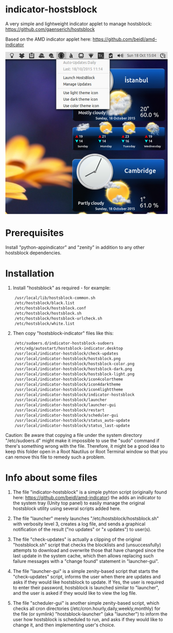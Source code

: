 indicator-hostsblock
===============

A very simple and lightweight indicator applet to manage hostsblock: https://github.com/gaenserich/hostsblock

Based on the AMD indicator applet here: https://github.com/beidl/amd-indicator

![screenshot](hostsblock-indicator-screenshot.png)

Prerequisites
===============

Install "python-appindicator" and "zenity" in addition to any other hostsblock dependencies.

Installation
===============

1. Install "hostsblock" as required - for example:
```
	/usr/local/lib/hostsblock-common.sh
	/etc/hostsblock/black.list
	/etc/hostsblock/hostsblock.conf
	/etc/hostsblock/hostsblock.sh
	/etc/hostsblock/hostsblock-urlcheck.sh
	/etc/hostsblock/white.list
```
2. Then copy "hostsblock-indicator" files like this:
```
	/etc/sudoers.d/indicator-hostsblock-sudoers
	/etc/xdg/autostart/hostsblock-indicator.desktop
	/usr/local/indicator-hostsblock/check-updates
	/usr/local/indicator-hostsblock/hostsblock.png
	/usr/local/indicator-hostsblock/hostsblock-color.png
	/usr/local/indicator-hostsblock/hostsblock-dark.png
	/usr/local/indicator-hostsblock/hostsblock-light.png
	/usr/local/indicator-hostsblock/icon4colortheme
	/usr/local/indicator-hostsblock/icon4darktheme
	/usr/local/indicator-hostsblock/icon4lighttheme
	/usr/local/indicator-hostsblock/indicator-hostsblock
	/usr/local/indicator-hostsblock/launcher
	/usr/local/indicator-hostsblock/launcher-gui
	/usr/local/indicator-hostsblock/restart
	/usr/local/indicator-hostsblock/scheduler-gui
	/usr/local/indicator-hostsblock/status_auto-update
	/usr/local/indicator-hostsblock/status_last-update
```
Caution: Be aware that copying a file under the system directory "/etc/sudoers.d" might make it impossible to use the "sudo" command if there's something wrong with the file. Therefore, it might be a good idea to keep this folder open in a Root Nautilus or Root Terminal window so that you can remove this file to remedy such a problem.

Info about some files
=====================

1. The file "indicator-hostsblock" is a simple pyhton script (originally found here: https://github.com/beidl/amd-indicator) the adds an indicator to the system tray (Unity top panel) to easily manage the original hostsblock utility using several scripts added here. 

2. The file "launcher" merely launches "/etc/hostsblock/hostsblock.sh" with verbosity level 3, creates a log file, and sends a graphical notification of the result ("no updates" or "x updates") to user(s).

3. The file "check-updates" is actually a clipping of the original "hostsblock.sh" script that checks the blocklists and (unsuccessfully) attempts to download and overwrite those that have changed since the last update in the system cache, which then allows replacing such failure messages with a "change found" statement in "launcher-gui".

4. The file "launcher-gui" is a simple zenity-based script that starts the "check-updates" script, informs the user when there are updates and asks if they would like hostsblock to update. If Yes, the user is required to enter their password, hostsblock is launched similar to "launcher", and the user is asked if they would like to view the log file.

5. The file "scheduler-gui" is another simple zenity-based script, which checks all cron directories (/etc/cron.hourly,daily,weekly,monthly) for the file (or symlink) "hostsblock-launcher" (aka "launcher") to inform the user how hostsblock is scheduled to run, and asks if they would like to change it, and then implementing user's choice.
